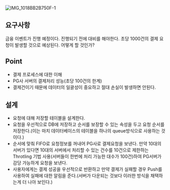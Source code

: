 ![IMG_1018BB2B750F-1](https://user-images.githubusercontent.com/78134917/177107879-c68dd160-aec3-42e7-8bd0-baf2d8bc7f39.jpeg)
## 요구사항
금융 이벤트가 진행 예정이다. 진행되기 전에 대비를 해야한다. 초당 1000건의 결제 요청이 발생할 것으로 예상된다. 어떻게 할 것인가?

## Point
- 결제 프로세스에 대한 이해  
- PG사 서버의 결제처리 성능(초당 100건의 한계)  
- 결제건이기 때문에 데이터의 일괄성이 중요하고 절대 손실이 발생하면 안된다.   

## 설계
- 요청에 대해 저장할 테이블을 설계한다. 
- 요청을 우선적으로 DB에 저장하고 순서를 보장할 수 있는 속성을 두고 요청 순서를 저장한다.(이는 마치 데이터베이스의 테이블을 하나의 queue방식으로 사용하는 것이다.) 
- 순서에 맞춰 FIFO로 요청정보를 꺼내어 PG사로 결제요청을 보낸다. 만약 10대의 서버가 있다면 10대의 서버에서 처리할 수 있는 건수를 10건으로 제한하는 Throtling 기법 사용(서버들이 한번에 처리 가능한 대수가 100건)하여 PG서버가 감당 가능하게 요청을 보낸다. 
- 사용자에게는 결제 성공을 우선적으로 반환하고 만약 결제가 실패할 경우 Push를 사용하여 실패에 대한 알림을 준다.(서버가 다운되는 것보다 이러한 방식을 채택하는게 더 나아 보인다.)  
